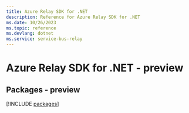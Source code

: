 ```yaml
---
title: Azure Relay SDK for .NET
description: Reference for Azure Relay SDK for .NET
ms.date: 10/26/2023
ms.topic: reference
ms.devlang: dotnet
ms.service: service-bus-relay
---
```

# Azure Relay SDK for .NET - preview
## Packages - preview
[!INCLUDE [packages](relay-index.md)]